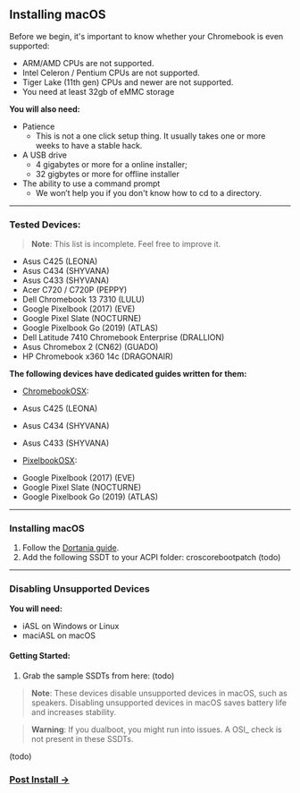 ## Installing macOS


Before we begin, it's important to know whether your Chromebook is even supported:
- ARM/AMD CPUs are not supported.
- Intel Celeron / Pentium CPUs are not supported.
- Tiger Lake (11th gen) CPUs and newer are not supported.
- You need at least 32gb of eMMC storage

**You will also need:**
* Patience 
    * This is not a one click setup thing. It usually takes one or more weeks to have a stable hack.
* A USB drive 
  * 4 gigabytes or more for a online installer;
  * 32 gigbytes or more for offline installer
* The ability to use a command prompt 
  * We won’t help you if you don't know how to cd to a directory.

-------

### Tested Devices:
>**Note**: This list is incomplete. Feel free to improve it.
- Asus C425 (LEONA)
- Asus C434 (SHYVANA)
- Asus C433 (SHYVANA)
- Acer C720 / C720P (PEPPY)
- Dell Chromebook 13 7310	 (LULU)
- Google Pixelbook (2017)	(EVE)
- Google Pixel Slate	(NOCTURNE)
- Google Pixelbook Go (2019) (ATLAS)
- Dell Latitude 7410 Chromebook Enterprise (DRALLION)
- Asus Chromebox 2 (CN62)	(GUADO)
- HP Chromebook x360 14c (DRAGONAIR)

**The following devices have dedicated guides written for them:**

* [ChromebookOSX](https://github.com/meghan06/ChromebookOSX):
* Asus C425 (LEONA)
* Asus C434 (SHYVANA)
* Asus C433 (SHYVANA) 

* [PixelbookOSX](https://github.com/olm3ca/PixelbookOSX):
- Google Pixelbook (2017)	(EVE)
- Google Pixel Slate	(NOCTURNE)
- Google Pixelbook Go (2019) (ATLAS)

-------

### Installing macOS

1. Follow the [Dortania guide](https://dortania.github.io/OpenCore-Install-Guide).
2. Add the following SSDT to your ACPI folder: croscorebootpatch (todo)
 
-------

### Disabling Unsupported Devices

**You will need:**
* iASL on Windows or Linux
* maciASL on macOS

#### Getting Started:

1. Grab the sample SSDTs from here: (todo)

  >**Note**: These devices disable unsupported devices in macOS, such as speakers. Disabling unsupported devices in macOS saves battery life and increases stability.
  
  >**Warning**: If you dualboot, you might run into issues. A OSI_ check is not present in these SSDTs.

(todo)


### [Post Install →](docs/post-install.md) 
